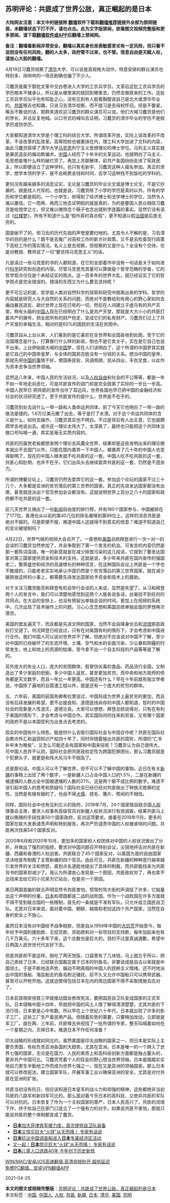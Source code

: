  <h2>苏明评论：共匪成了世界公敌，真正崛起的是日本</h2> <p class="notice"><b>大陆网友注意：本文中的链接除 <a href="https://github.com/bannedbook/fanqiang" >翻墙</a>软件下载和<a href="https://github.com/killgcd/justmysocks/blob/master/README.md">翻墙推荐</a>链接外全部为禁网链接，未翻墙状态下打不开，请勿点击。此为文字版禁闻，欲看图文视频完整版和更多禁闻，请下载<a href="https://github.com/bannedbook/fanqiang">翻墙软件或APP</a>后翻墙上禁闻网。</p><p>备注：翻墙看新闻非常安全，翻墙以真实身份发表敏感言论有一定风险，但只看不说则没有任何风险，翻的人太多，政府管不过来，也不管。信息自由是天赋人权，请放心大胆的翻墙。</b></p>  <div class="entry"> <p>4月19日习蠢货视察了<a href="https://www.bannedbook.org/bnews/tag/%E6%B8%85%E5%8D%8E/" class="st_tag internal_tag" rel="tag" title="标签 清华 下的日志">清华</a>大学，可以说是高规格大动作，特意安排的群众演员也特别多，闹哄哄的一场丑剧确也骗了不少人。</p> <p>习蠢货是属于那批文革中交白卷进入大学的工农兵学员。文革后这批工农兵学员的学历根本不被承认，所以是从哪里来的就回到哪里去，仍然去做原来的工作。这批工农兵学员似乎也有知耻之心，没有见到有人挺着胸膛说自己是北大或清华毕业的。<a href="https://www.bannedbook.org/bnews/tag/%E5%85%B1%E5%8C%AA/" class="st_tag internal_tag" rel="tag" title="标签 共匪 下的日志">共匪</a>喉舌也知趣，只说习去清华视察，而不提习是去母校怀旧。但是不要紧，喉舌不敢说的话，那群夹道欢迎习蠢货的群众演员可以说。他们大喊习蠢货是他们的学长，并且反复地喊。以口号式的喊叫去证明，习蠢货的清华毕业的学历不是假学历或伪学历。</p> <p>大家都知道清华大学是个理工科的综合大学。所谓改革开放，实际上该改革的不改革，不该改革的乱改革。高等院校也被裹挟在内，理工科大学加进了文科的内容，由此习蠢货获得了清华大学<span class='wp_keywordlink'><a href="https://www.bannedbook.org/forum2/topic105.html" title="《马克思的成魔之路》" target="_blank">马克思</a></span>列宁主义思想理论的博士学位。马列主义其实就是暴民造反的煽动欺骗术。<span class='wp_keywordlink_affiliate'><a href="https://www.bannedbook.org/" title="中国" target="_blank">中国</a></span>人经历了十年半的文革运动，也就明白了马主义、毛思想是堆什么样的破烂货了。再加上苏联解体，前共产各国纷纷走进了宪政民主，所以即便设立了这种学科，也只有毛新宇、习蠢货这种人报名参加。真正的求学，想学本领的学子，是不会耗费金钱和时间，去学习这种找不到饭吃的学科的。</p> <p>更何况有越来越多的消息证实，无论是习蠢货的毕业论文或是博士论文，不是它抄袭的，就是找人代写的。也就是说，习蠢货除了小学的学历是真的以外，所有的学历和学位都是假的。一个小学生，却得到了经济博士和法学博士的学位，当然令人难以置信。它一而再、再而三地去证明假的就是真的，为的是要国人民众相信习蠢货是给饱学之士，但又难以掩饰念个稿子也念出错别字连篇的事实。显然它没有读过《<span class='wp_keywordlink'><a href="https://www.bannedbook.org/forum3/topic58.html" title="红楼梦-谁解其中意" target="_blank">红楼梦</a></span>》，所有不知道什么是“假作真时真亦假”，更不知道以假<span class='wp_keywordlink'><a href="https://www.bannedbook.org/forum24/topic8925.html" title="《治国大道》" target="_blank">治国</a></span>是后患无穷的。</p> <p>国是破不了的，但习氏的历代先祖的声誉是要扫地的。尤其令人不解的是，习去清华的目的是什么？既不是去推广对高校工作的新方针政策，又不是去检查现行政策下高校工作的落实情况。名义上是去视察，但视察的又是什么？全没有个交待，仅是对教授、教师说了一句“要坚持马克思主义”的话。</p> <p>凡是读过一些马克思的书的人都知道，在它的全部着作中没有一句话是关于如何进行<span class='wp_keywordlink'><a href="https://www.bannedbook.org/forum11/topic309.html" title="禁片：“科学”的棍子" target="_blank">科学</a></span>研究和创造的内容。尽管马克思充其量可以算做是个哲学范畴的学者，它的哲学观点仅仅是个未经证实的观点。这一百多年的世界大乱，就已经证实了它的哲学观点是完全错误的。错误的东西又为什么要去坚持呢？</p> <p>更不可忘记的是，哲学是人类对自然科学的探索和研究中脱离出来的学科。哲学的内容就是研究人与大自然的关系的问题，而绝对不是教给别有用心的野心家如何去煽动暴民造反、砸烂世界上现在已有的一切，然后在人间建立子虚乌有的共产天堂。稍有头脑的<a href="https://www.bannedbook.org/bnews/tag/%e4%b8%ad%e5%9b%bd%e4%ba%ba/" class="st_tag internal_tag" rel="tag" title="标签 中国人 下的日志">中国人</a>现在已经明白了什么是共产天堂，那就是大大小小的共匪打着共产的旗号，把全民所有的财产抢走，变成它们的私有财产。习蠢货们过上了共产天堂的幸福生活，相对的是60%的国民的生活在贫困中。</p>  <p>习蠢货自从上台以来，人们看到的是它喜欢在全世界和全国各地到处跑。至于它的治国理念是什么，打算推行什么样的新政，倒也不是它卖关子，实在是它自己也说不出来。上台伊始就大喊的<a href="https://www.bannedbook.org/bnews/tag/%E4%B8%AD%E5%9B%BD/" class="st_tag internal_tag" rel="tag" title="标签 中国 下的日志">中国</a>梦，现在人们该明白了，这个所谓的中国梦其实就是它自己的中国帝皇梦，与全体的国民百姓没有一分钱的关系。想当中国的皇帝，那就先把<span class='wp_keywordlink'><a href="https://www.bannedbook.org/forum11/topic327.html" title="禁片：中国的事 谁上台也管不好?" target="_blank">中国的事</a></span>情干好，使国泰民安，风调雨顺，民从四业，丰衣足食，以此作为资本去争当世界领袖。</p> <p>显然这八年来，中国人民的生活状况，以及<span class='wp_keywordlink'><a href="https://www.bannedbook.org/forum19/" title="自由中国人权论坛" target="_blank">人权自由</a></span>和社会的不公等等，都是一年不如一年地走向恶化，可是共匪宣传的调门却是完全脱离了实际的一步比一步高。中国人民早已 把共匪的宣传当作了耳边风，世界各国也早已把中国的金融经济和社会的状况研究透了。至于共匪宣传的是什么，世界是不在乎的。</p> <p>习蠢货到处去说什么一带一路和人类命运共同体，到了今天它也明白了一带一路的做法是错的。1.6万亿美元撒了出去，等于是打了水漂。对于这个命运共同体的含义是什么，如何去操作，习蠢货其实也不明白。不过是背后有人出主意，它也就鹦鹉学舌地说出去。或许这一理论太伟大了，太深奥了，最终也只能把这个共同体当做口号叫喊一通，其实是毫无实质内容的。</p> <p>共匪的历届党老板都想发明个理论去风魔全世界，结果却是这些发明出来的理论根本就出不去国门以外，只能在国内愚弄一下中国人。被愚弄了几十年的中国人也变得聪明了，现在的中国人根本就不吃共匪的这一套。中国人吃不吃共匪的这一套，共匪心知肚明，也并不在乎。它们出风头去继续耍弄共匪的这一套，仍然是不遗余力。</p> <p>所谓的博鳌论坛上，习蠢货仍然去耍弄它的这一套。参加这个论坛的国家不过三十几个，大多都是亚洲的贫穷落后的第三世界的国家。真正的先进发达国家都没有出席，甚至就连派出个官员参加会议都没有。这就说明世界上百分之八十的国家和政府都不吃共匪的这一套。</p> <p>前几天世界又搞出了一份<span class='wp_keywordlink_affiliate'><a href="https://www.bannedbook.org/" title="新闻">新闻</a></span>自由度的排行榜，共有180个国家参与，中国被排在了177位，香港也从以前的第40几位的排名被降到第88位上。这样的消息共匪是绝对不报的。可是即便不报，难道中国人这就得不到真实的信息？难道不知道自己的言论被钳制吗？</p> <p>4月22日，世界气候的视频大会召开了。一直想和<a href="https://www.bannedbook.org/bnews/tag/%e7%be%8e%e5%9b%bd/" class="st_tag internal_tag" rel="tag" title="标签 美国 下的日志">美国</a>总统拜登进行一次一对一的会谈的习蠢货当然参加了，并且争取到了第一个发言的机会。可发言的内容仍然是那一套陈词滥调，唯一的新意就是在减少排放污染的这几段话，它提到了要发达国家对第三国家提供资金和技术的支持。这就是说，多少年来共匪在国内宣传的强国老二，繁荣盛世和经济的高速增长的种种谎言，在这种国际会议上共匪是一个字也不敢提的，只能老老实实地承认中国仍然是个贫穷落后的第三世界国家。就在减少碳排放这样的小事上，都需要先进发达国家给予资金和技术上的援助。</p>  <p>对于关注习蠢货能否和拜登有机会举行会谈的人来说，显然是失望了。从习和拜登两个人的发言中，我们可以清楚地感觉到这两个人是各说各话，丝毫找不到任何的共同点。在大会的安排上，也没有预留出单独会谈的时间。更加上在视频的系统中，几次出现了技术操作上的问题。习心心念念想和美国总统单独会面的梦想再次落空。</p> <p>美国的盟友遍天下，而且都是先进文明的国家，当然不会自降身份去和<span class='wp_keywordlink'><a href="https://www.bannedbook.org/forum11/topic282.html" title="禁片：评中国共产党的流氓本性" target="_blank">流氓</a></span>邪恶政权打交道了。何况拜登已经说过，只有在对美国有利的情形下，才会考虑和中国进行合作。我们中国人可以说对世界并不了解，但绝对不应该说对中国不了解，至少对中国的已经破坏了的生态环境、土壤、空气和水的全面污染，沙尘暴和阴霾的时常发生，地上和地上的资源的枯竭，至今拿不出一个自主科技的产品等等是了解的。</p> <p>另外庞大的失业人口，庞大的贫困群体，假冒伪劣毒的食品、药品流行全国，又制造出了多少家庭的悲剧，多少中国人返贫，甚至更加贫穷。而中央和地方政府的债务都是天文数字，而且一年比一年更高。中国还有什么？早在十年前就有独立学者说，中国除了遍地的豆腐渣工程以外，就是还有一个庞大的贫穷的群体。</p> <p>五、六年前，美国的前国务卿希拉里说过，中国将成为世界上最贫穷的更加，而且没有后续发展的希望。更不必提良知、道德底线尚存的中国人都知道，现时的中国社会的现象是人性泯灭，道德沦丧。大家可以想想，拜登总统说得对，只有在有利于美国的情形下，才会考虑与中国合作。其实国际间的往来和贸易，又有哪个国家的政府不是以本国受利为出发点去考虑的。</p> <p>现实的中国有什么特色，能提供什么去吸引国际社会与中国合作呢？共匪在国际社会欺诈外汇和盗窃知识产权四十年了，同时伴随着输出共匪的腐败，所谓的“亡羊补牢未为晚矣”，又怎么可能还会有国家和中国来往呢？习蠢货认为自己很伟大，可中国人民并不认同，国际社会把共匪政权定性为跨国犯罪团伙，那么习蠢货就是个犯罪头子，就更是和伟大风马牛不相及了。</p> <p>还是那句话，中国人可以不了解世界，但不可以不了解中国的事物。近日在有关<a href="https://www.bannedbook.org/bnews/tag/%e6%96%b0%e7%96%86/" class="st_tag internal_tag" rel="tag" title="标签 新疆 下的日志">新疆</a>的事物上出现了两个数字，一是新疆人口占全中国人口的1.5%，二是在新疆的被逮捕的人数占全中国被逮捕的人数的21%。这是两个极不成比例的数字。难道不该引起中国人的思考和质疑吗？国际社会已经已经对共匪做出了种族灭绝罪的定性，当然是有根有据的了，也由不得<span class='wp_keywordlink'><a href="https://www.bannedbook.org/forum2/topic141.html" title="《犬儒病》胡平 著" target="_blank">犬儒</a></span>、捂毛、篾片、帮闲的不相信。</p> <p>同样，国际社会中也有见利忘义的政府。2019年7月，24个国家致函联合国<a href="https://www.bannedbook.org/bnews/tag/%e4%ba%ba%e6%9d%83/" class="st_tag internal_tag" rel="tag" title="标签 人权 下的日志">人权</a>理事会主席，要求人权事务高级官员对新疆人权状况进行有效调查。结果共匪马上就以贿赂的手段找来50个国家政府，反对这项要求。接着在2019年11月，更多的国家在联大发表谴责声明和特别报告，再次严厉谴责中国的人权被虐待的问题。共匪再次找来54个国家反对。</p>  <p>2020年6月和2020年10月，更加多的国家和人权团体对中国的人权状况做出了分析，并做出了强烈的指控，要求对中国问题召开特别会议，尖锐地抨击对共匪在新疆、西藏和香港的人权迫害。共匪联合了45个国家反对，以美国为首的自由国家坚决地宣布制裁了主管新疆的四个官员。由此可见，共匪在新疆的种种恶行越来越引发世界的关注和愤怒，直到点名道姓地提出了具体的制裁，而共匪能找来为共匪背书的国家却减少了。我认为所谓良心发现是一个原因，共匪政权穷了，再也拿不出钱来去给它的小兄弟为它站台，也是另一个原因。</p> <p>美日两国首脑的联合声明显然令共匪害怕，惯常的骂大街的声调低了许多，它掂量出这个声明的份量。<a href="https://www.bannedbook.org/bnews/tag/%e6%97%a5%e6%9c%ac/" class="st_tag internal_tag" rel="tag" title="标签 日本 下的日志">日本</a>和德国都是二战的战败国。作为一个战败国在许多方面就不得不受到联合国的一些限制，首先的一条就是不准有军队，只允许成立国民自卫队。尤其对日本来说，面对着中国、朝鲜、越南和老挝这四个共产国家，当然在自身的安全上不放心。</p> <p>虽然日本没有对中国给予战争赔款，但是自从1959年中国的<span class='wp_keywordlink'><a href="https://www.bannedbook.org/forum2/topic255.html" title="墓碑──中国六十年代大饥荒纪实" target="_blank">大饥荒</a></span>开始至今，每年给予中国的援助款、无偿贷款、资助款和对一些项目的支持款，每年加起来也有几千万美元。六十多年下来，这个总数也是巨大的。目的不过是真诚道歉，希望中日两国人民世世代代友好下去。</p> <p>但是共匪却不是这样。刚吃了两天饱饭，口袋里有了几块钱，马上就忘乎所以，把自己卖给了日本、已经联合国裁定属于日本的钓鱼岛，非要说成是自古以来就是中国领土。于是不断地造声势，煽动不明真相的中国人的民粹主义情绪。还不时地派出中国的渔船、海监船去钓鱼岛附近骚扰。前不久又允许中国船只可以携带武器，甚至可以开枪开炮。这就迫使得包括日本在内的周边国家不得不采取措施去应对了。</p> <p>日本前首相安倍晋三早就推动国会修改宪法，要把国民自卫队变成国家的正式军队。日本侵略中国十四年，早就把中国的风土人情了解得清清楚楚，尤其共匪的下流行径，日本更是心中有数。所以早在上个世纪六十年代，日本就出现了许多的影子工厂。这些工厂生产着民用产品，但随着形势的需要，只要稍加改动，立即就是军工厂。就在两、三年前，共匪喉舌央视找了一批所谓的专家，整天叫喊着如何在一个星期之内，灭掉日本。难道日本不作任何准备？</p> <p>印太战略的形成就如同北约，虽然美国是印太战略的国家之一，但日本是实际上主要负责国，有权负责亚洲各国的大趋势。尤其在亚洲，日本是唯一的一个跨入了世界七强的国家，无论是在国力、人民的素质上和高科技创新方面都是独占鳌头的，更非共产中国可比。习蠢货凭着个人的狂妄的野心想当世界领袖，日本是踏踏实实地自力更生辛勤地工作而成为世界七强之一，现在又是亚洲的领袖国家。那么日本就可以修改宪法，建立国家军队，开展军事工业以确保亚洲的安全，尤其是对付共匪在亚洲的扩张。</p> <p>共匪当初没有抗日，但应该知道日本皇军的战斗力和顽强的精神，这些都绝非当初共匪的八路军和新四军可比的。那么面对着今天日本的高科技，又绝非共匪的军队可以对抗的。日本恢复了作为一个主权国家的尊严，日本人民高兴了。共匪的流氓下作，终于给自己在家门口竖立了一个强有力的对手。如果说共匪不害怕，那就只能说共匪的整个体制都变成了蠢货。</p>  <ul class='op-related-articles' title='相关阅读'> <li><a href='https://www.bannedbook.org/bnews/worldnews/20210505/1539803.html' target='_blank'><b>日本</b>加大菲律宾军援力度，首次提供自卫队装备</a></li> <li><a href='https://www.bannedbook.org/bnews/comments/20210505/1539755.html' target='_blank'><b>日本</b>又惊见巨大“火球”从天而降！ 专家有话说</a></li> <li><a href='https://www.bannedbook.org/bnews/headline/20210505/1539745.html' target='_blank'><b>日本</b>抗议中国调查船进入<b>日本</b>专属经济区活动</a></li> <li><a href='https://www.bannedbook.org/bnews/comments/20210505/1539730.html' target='_blank'>又一起！<b>日本</b>惊见巨大“火球”从天而降！ 专家有话说</a></li> <li><a href='https://www.bannedbook.org/bnews/worldnews/20210504/1539653.html' target='_blank'><b>日本</b>儿童人口连跌40年 今年创下历史新低</a></li> </ul> <p class="texttj"> <a href="https://github.com/bannedbook/fanqiang/wiki/V2ray%E6%9C%BA%E5%9C%BA" target="_blank">WIN/MAC/安卓/iOS高速翻墙:高清视频秒开,超低延迟</a><br/> <a href="https://github.com/bannedbook/fanqiang/wiki/%E7%A6%81%E9%97%BB%E7%BD%91%E5%AE%89%E5%8D%93%E7%BF%BB%E5%A2%99%E6%96%B0%E9%97%BBAPP" target="_blank">免费PC翻墙、安卓VPN翻墙APP</a></p><div id="archive-pix-1" class="banner-ads"> <!-- AuctionX Display platform tag START --> <div id="26318x728x90x621x_ADSLOT1" clicktrack="%%CLICK_URL_ESC%%"></div> <!-- AuctionX Display platform tag END --> </div> <div id="archive-pix-2" class="banner-ads"> <!-- AuctionX Display platform tag START --> <div id="26315x300x250x621x_ADSLOT1" clicktrack="%%CLICK_URL_ESC%%"></div> <!-- AuctionX Display platform tag END --> </div><p>2021-04-25</p><a name='sharetosocial'></a>       <div><b>本文的图文或视频完整版</b>：<a href='https://www.bannedbook.org/bnews/comments/20210505/1539802.html'>苏明评论：共匪成了世界公敌，真正崛起的是日本</a></div>  </div><!--END ENTRY--> <div class="postfooter"> <div>本文标签：<a href="https://www.bannedbook.org/bnews/tag/%E4%B8%AD%E5%9B%BD/" rel="tag">中国</a>, <a href="https://www.bannedbook.org/bnews/tag/%e4%b8%ad%e5%9b%bd%e4%ba%ba/" rel="tag">中国人</a>, <a href="https://www.bannedbook.org/bnews/tag/%e4%ba%ba%e6%9d%83/" rel="tag">人权</a>, <a href="https://www.bannedbook.org/bnews/tag/%E5%85%B1%E5%8C%AA/" rel="tag">共匪</a>, <a href="https://www.bannedbook.org/bnews/tag/%e6%96%b0%e7%96%86/" rel="tag">新疆</a>, <a href="https://www.bannedbook.org/bnews/tag/%e6%97%a5%e6%9c%ac/" rel="tag">日本</a>, <a href="https://www.bannedbook.org/bnews/tag/%E6%B8%85%E5%8D%8E/" rel="tag">清华</a>, <a href="https://www.bannedbook.org/bnews/tag/%e7%be%8e%e5%9b%bd/" rel="tag">美国</a>, <a href="https://www.bannedbook.org/bnews/tag/%e8%8b%8f%e6%98%8e/" rel="tag">苏明</a></div>  </div><!--END POSTFOOTER--> 